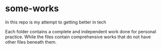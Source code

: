 # some-works
In this repo is my attempt to getting better in tech

Each folder contains a complete and independent work done for personal practice. While the files contain comprehensive works that do not have other files beneath them. 
